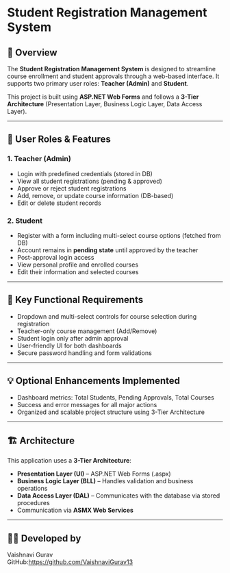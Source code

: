 # Student Registration Management System

## 📌 Overview
The **Student Registration Management System** is designed to streamline course enrollment and student approvals through a web-based interface. It supports two primary user roles: **Teacher (Admin)** and **Student**.

This project is built using **ASP.NET Web Forms** and follows a **3-Tier Architecture** (Presentation Layer, Business Logic Layer, Data Access Layer).

---

## 👤 User Roles & Features

### 1. Teacher (Admin)
- Login with predefined credentials (stored in DB)
- View all student registrations (pending & approved)
- Approve or reject student registrations
- Add, remove, or update course information (DB-based)
- Edit or delete student records

### 2. Student
- Register with a form including multi-select course options (fetched from DB)
- Account remains in **pending state** until approved by the teacher
- Post-approval login access
- View personal profile and enrolled courses
- Edit their information and selected courses

---

## 🔧 Key Functional Requirements
- Dropdown and multi-select controls for course selection during registration
- Teacher-only course management (Add/Remove)
- Student login only after admin approval
- User-friendly UI for both dashboards
- Secure password handling and form validations

---

## 💡 Optional Enhancements Implemented
- Dashboard metrics: Total Students, Pending Approvals, Total Courses
- Success and error messages for all major actions
- Organized and scalable project structure using 3-Tier Architecture

---

## 🏗️ Architecture

This application uses a **3-Tier Architecture**:
- **Presentation Layer (UI)** – ASP.NET Web Forms (.aspx)
- **Business Logic Layer (BLL)** – Handles validation and business operations
- **Data Access Layer (DAL)** – Communicates with the database via stored procedures
- Communication via **ASMX Web Services**



---

## 👨‍💻 Developed by
Vaishnavi Gurav  
GitHub:https://github.com/VaishnaviGurav13
